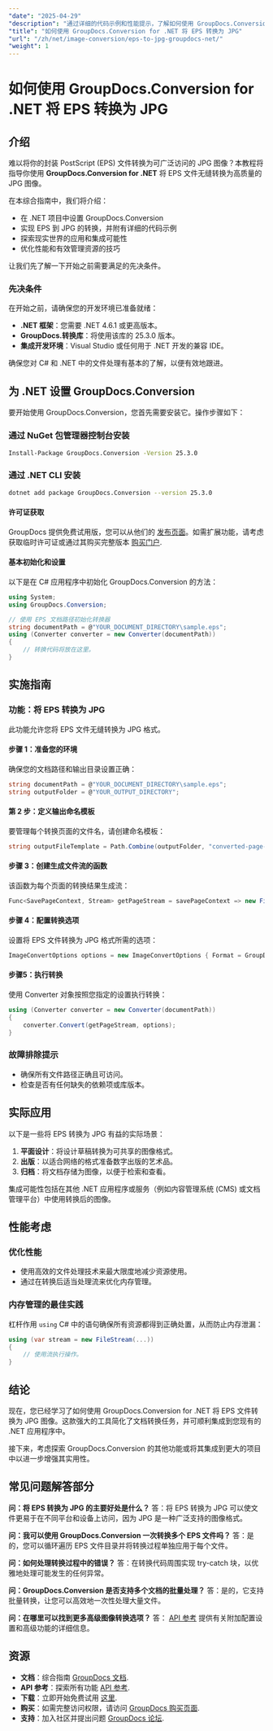 ```yaml
---
"date": "2025-04-29"
"description": "通过详细的代码示例和性能提示，了解如何使用 GroupDocs.Conversion for .NET 将 EPS 文件转换为高质量的 JPG 图像。"
"title": "如何使用 GroupDocs.Conversion for .NET 将 EPS 转换为 JPG"
"url": "/zh/net/image-conversion/eps-to-jpg-groupdocs-net/"
"weight": 1
---
```


# 如何使用 GroupDocs.Conversion for .NET 将 EPS 转换为 JPG

## 介绍

难以将你的封装 PostScript (EPS) 文件转换为可广泛访问的 JPG 图像？本教程将指导你使用 **GroupDocs.Conversion for .NET** 将 EPS 文件无缝转换为高质量的 JPG 图像。

在本综合指南中，我们将介绍：
- 在 .NET 项目中设置 GroupDocs.Conversion
- 实现 EPS 到 JPG 的转换，并附有详细的代码示例
- 探索现实世界的应用和集成可能性
- 优化性能和有效管理资源的技巧

让我们先了解一下开始之前需要满足的先决条件。

### 先决条件

在开始之前，请确保您的开发环境已准备就绪：
- **.NET 框架**：您需要 .NET 4.6.1 或更高版本。
- **GroupDocs.转换库**：将使用该库的 25.3.0 版本。
- **集成开发环境**：Visual Studio 或任何用于 .NET 开发的兼容 IDE。

确保您对 C# 和 .NET 中的文件处理有基本的了解，以便有效地跟进。

## 为 .NET 设置 GroupDocs.Conversion

要开始使用 GroupDocs.Conversion，您首先需要安装它。操作步骤如下：

### 通过 NuGet 包管理器控制台安装
```bash
Install-Package GroupDocs.Conversion -Version 25.3.0
```

### 通过 .NET CLI 安装
```bash
dotnet add package GroupDocs.Conversion --version 25.3.0
```

#### 许可证获取

GroupDocs 提供免费试用版，您可以从他们的 [发布页面](https://releases.groupdocs.com/conversion/net/)。如需扩展功能，请考虑获取临时许可证或通过其购买完整版本 [购买门户](https://purchase。groupdocs.com/buy).

#### 基本初始化和设置
以下是在 C# 应用程序中初始化 GroupDocs.Conversion 的方法：

```csharp
using System;
using GroupDocs.Conversion;

// 使用 EPS 文档路径初始化转换器
string documentPath = @"YOUR_DOCUMENT_DIRECTORY\sample.eps";
using (Converter converter = new Converter(documentPath))
{
    // 转换代码将放在这里。
}
```

## 实施指南

### 功能：将 EPS 转换为 JPG

此功能允许您将 EPS 文件无缝转换为 JPG 格式。

#### 步骤 1：准备您的环境
确保您的文档路径和输出目录设置正确：

```csharp
string documentPath = @"YOUR_DOCUMENT_DIRECTORY\sample.eps";
string outputFolder = @"YOUR_OUTPUT_DIRECTORY";
```

#### 第 2 步：定义输出命名模板
要管理每个转换页面的文件名，请创建命名模板：

```csharp
string outputFileTemplate = Path.Combine(outputFolder, "converted-page-{0}.jpg");
```

#### 步骤 3：创建生成文件流的函数
该函数为每个页面的转换结果生成流：

```csharp
Func<SavePageContext, Stream> getPageStream = savePageContext => new FileStream(string.Format(outputFileTemplate, savePageContext.Page), FileMode.Create);
```

#### 步骤 4：配置转换选项
设置将 EPS 文件转换为 JPG 格式所需的选项：

```csharp
ImageConvertOptions options = new ImageConvertOptions { Format = GroupDocs.Conversion.FileTypes.ImageFileType.Jpg };
```

#### 步骤5：执行转换
使用 Converter 对象按照您指定的设置执行转换：

```csharp
using (Converter converter = new Converter(documentPath))
{
    converter.Convert(getPageStream, options);
}
```

### 故障排除提示
- 确保所有文件路径正确且可访问。
- 检查是否有任何缺失的依赖项或库版本。

## 实际应用

以下是一些将 EPS 转换为 JPG 有益的实际场景：
1. **平面设计**：将设计草稿转换为可共享的图像格式。
2. **出版**：以适合网络的格式准备数字出版的艺术品。
3. **归档**：将文档存储为图像，以便于检索和查看。

集成可能性包括在其他 .NET 应用程序或服务（例如内容管理系统 (CMS) 或文档管理平台）中使用转换后的图像。

## 性能考虑
### 优化性能
- 使用高效的文件处理技术来最大限度地减少资源使用。
- 通过在转换后适当处理流来优化内存管理。

### 内存管理的最佳实践
杠杆作用 `using` C# 中的语句确保所有资源都得到正确处置，从而防止内存泄漏：

```csharp
using (var stream = new FileStream(...))
{
    // 使用流执行操作。
}
```

## 结论

现在，您已经学习了如何使用 GroupDocs.Conversion for .NET 将 EPS 文件转换为 JPG 图像。这款强大的工具简化了文档转换任务，并可顺利集成到您现有的 .NET 应用程序中。

接下来，考虑探索 GroupDocs.Conversion 的其他功能或将其集成到更大的项目中以进一步增强其实用性。

## 常见问题解答部分
**问：将 EPS 转换为 JPG 的主要好处是什么？**
答：将 EPS 转换为 JPG 可以使文件更易于在不同平台和设备上访问，因为 JPG 是一种广泛支持的图像格式。

**问：我可以使用 GroupDocs.Conversion 一次转换多个 EPS 文件吗？**
答：是的，您可以循环遍历 EPS 文件目录并将转换过程单独应用于每个文件。

**问：如何处理转换过程中的错误？**
答：在转换代码周围实现 try-catch 块，以优雅地处理可能发生的任何异常。

**问：GroupDocs.Conversion 是否支持多个文档的批量处理？**
答：是的，它支持批量转换，让您可以高效地一次性处理大量文件。

**问：在哪里可以找到更多高级图像转换选项？**
答： [API 参考](https://reference.groupdocs.com/conversion/net/) 提供有关附加配置设置和高级功能的详细信息。

## 资源
- **文档**：综合指南 [GroupDocs 文档](https://docs。groupdocs.com/conversion/net/).
- **API 参考**：探索所有功能 [API 参考](https://reference。groupdocs.com/conversion/net/).
- **下载**：立即开始免费试用 [这里](https://releases。groupdocs.com/conversion/net/).
- **购买**：如需完整访问权限，请访问 [GroupDocs 购买页面](https://purchase。groupdocs.com/buy).
- **支持**：加入社区并提出问题 [GroupDocs 论坛](https://forum。groupdocs.com/c/conversion/10).